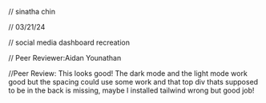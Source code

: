 // sinatha chin

// 03/21/24

// social media dashboard recreation

// Peer Reviewer:Aidan Younathan


//Peer Review: This looks good! The dark mode and the light mode work good but the spacing could use some work and that top div thats supposed to be in the back is missing, maybe I installed tailwind wrong but good job!

